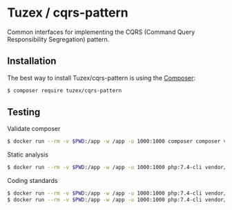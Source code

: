 # Tuzex / cqrs-pattern

Common interfaces for implementing the CQRS (Command Query Responsibility Segregation) pattern.

Installation
------------

The best way to install Tuzex/cqrs-pattern is using the [Composer](http://getcomposer.org/):

```sh
$ composer require tuzex/cqrs-pattern
```

Testing
------------

Validate composer

```sh
$ docker run --rm -v $PWD:/app -w /app -u 1000:1000 composer composer validate --no-check-all --strict
```

Static analysis

```sh
$ docker run --rm -v $PWD:/app -w /app -u 1000:1000 php:7.4-cli vendor/bin/phpstan analyse src -l max -c phpstan.neon
```

Coding standards

```sh
$ docker run --rm -v $PWD:/app -w /app -u 1000:1000 php:7.4-cli vendor/bin/ecs check src --config ecs.php
$ docker run --rm -v $PWD:/app -w /app -u 1000:1000 php:7.4-cli vendor/bin/ecs check src --config ecs.php --fix
```
